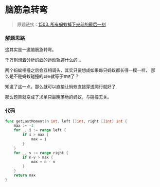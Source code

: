 # 脑筋急转弯
> 原题链接：[1503. 所有蚂蚁掉下来前的最后一刻](https://leetcode-cn.com/problems/last-moment-before-all-ants-fall-out-of-a-plank/)

### 解题思路
这其实是一道脑筋急转弯。

千万别想着分析蚂蚁的运动轨迹什么的...

两个蚂蚁相撞之后会互相调头，其实只要想成如果每只蚂蚁都长得一模一样，
那么是不是蚂蚁碰撞的``调头``就等于``穿透``了？

知道了这一点，那么就可以直接让蚂蚁直接穿透爬行就好了

那么题目就变成了求单只最晚落地的蚂蚁，与碰撞无关。
### 代码
```go
func getLastMoment(n int, left []int, right []int) int {
	max := -1
	for _, i := range left {
		if i > max {
			max = i
		}
	}
	for _, v := range right {
		if n-v > max {
			max = n - v
		}
	}
	return max
}
```

